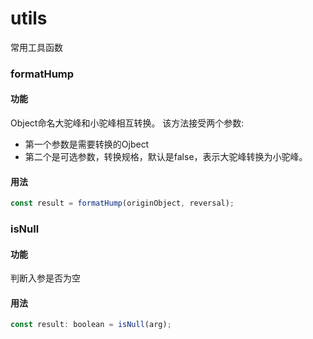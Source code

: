 # utils
常用工具函数

### formatHump
#### 功能
Object命名大驼峰和小驼峰相互转换。
该方法接受两个参数:
- 第一个参数是需要转换的Ojbect
- 第二个是可选参数，转换规格，默认是false，表示大驼峰转换为小驼峰。

#### 用法
```js
const result = formatHump(originObject, reversal);
```


### isNull

#### 功能
判断入参是否为空

#### 用法
```js
const result: boolean = isNull(arg);
```